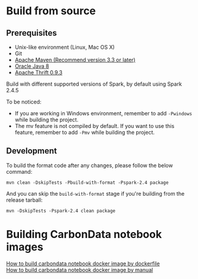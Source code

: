 <!--
    Licensed to the Apache Software Foundation (ASF) under one or more 
    contributor license agreements.  See the NOTICE file distributed with
    this work for additional information regarding copyright ownership. 
    The ASF licenses this file to you under the Apache License, Version 2.0
    (the "License"); you may not use this file except in compliance with 
    the License.  You may obtain a copy of the License at

      http://www.apache.org/licenses/LICENSE-2.0

    Unless required by applicable law or agreed to in writing, software 
    distributed under the License is distributed on an "AS IS" BASIS, 
    WITHOUT WARRANTIES OR CONDITIONS OF ANY KIND, either express or implied.
    See the License for the specific language governing permissions and 
    limitations under the License.
-->

# Build from source

## Prerequisites

* Unix-like environment (Linux, Mac OS X)
* Git
* [Apache Maven (Recommend version 3.3 or later)](https://maven.apache.org/download.cgi)
* [Oracle Java 8](http://www.oracle.com/technetwork/java/javase/downloads/index.html)
* [Apache Thrift 0.9.3](http://archive.apache.org/dist/thrift/0.9.3/)

Build with different supported versions of Spark, by default using Spark 2.4.5

To be noticed:
 - If you are working in Windows environment, remember to add `-Pwindows` while building the project.
 - The mv feature is not compiled by default. If you want to use this feature, remember to add `-Pmv` while building the project.

## Development

To build the format code after any changes, please follow the below command:

```shell
mvn clean -DskipTests -Pbuild-with-format -Pspark-2.4 package
```

And you can skip the `build-with-format` stage if you're building from the release tarball:

```shell
mvn -DskipTests -Pspark-2.4 clean package
```

# Building CarbonData notebook images
[How to build carbondata notebook docker image by dockerfile](#How-to-build-carbondata-notebook-docker-image-by-dockerfile.md)  
[How to build carbondata notebook docker image by manual](#How-to-build-carbondata-notebook-docker-image-by-manual.md)
